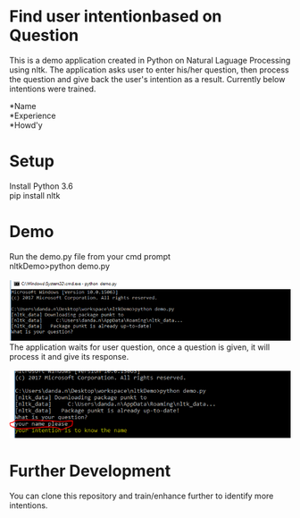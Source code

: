 # Find user intentionbased on Question
  This is a demo application created in Python on Natural Laguage Processing using nltk. The application asks user to enter his/her question, then process the question and give back the user's intention as a result. Currently below intentions were trained.
  
  *Name<br />
  *Experience<br />
  *Howd'y<br /> 

# Setup
  Install Python 3.6 <br/>
  pip install nltk

# Demo
  Run the demo.py file from your cmd prompt<br />
     nltkDemo>python demo.py<br />     
      <img src="/screenshots/1.PNG" alt="img 1"/>
      <br/>
  The application waits for user question, once a question is given, it will process it and give its response.<br />  
    <img src="/screenshots/2.PNG" alt="img 2"/> <br/>
    
# Further Development
  You can clone this repository and train/enhance further to identify more intentions.
 
  
  
 
    
  
